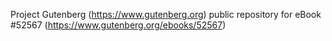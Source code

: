 Project Gutenberg (https://www.gutenberg.org) public repository for
eBook #52567 (https://www.gutenberg.org/ebooks/52567)
